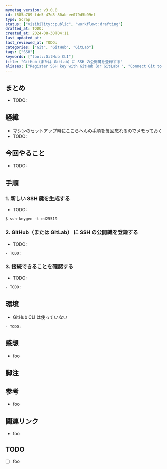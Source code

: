 ```yaml
---
mymetag_version: v3.0.0
id: f585a709-fde5-47d8-80ab-ee079d5b99ef
type: Scrap
status: ["visibility::public", "workflow::drafting"]
drafted_at: TODO:
created_at: 2024-08-30T04:11
last_updated_at:
last_reviewed_at: TODO:
categories: ["Git", "GitHub", "GitLab"]
tags: ["SSH"]
keywords: ["tool::GitHub CLI"]
title: "GitHub（または GitLab）に SSH の公開鍵を登録する"
aliases: ["Register SSH key with GitHub（or GitLab）", "Connect Git to GitHub（or GitLab）with SSH"]
---
```


## まとめ

- TODO:

## 経緯

- マシンのセットアップ時にここらへんの手順を毎回忘れるのでメモっておく
- TODO:

## 今回やること

- TODO:

## 手順

### 1. 新しい SSH 鍵を生成する

- TODO:

```console
$ ssh-keygen -t ed25519
```

### 2. GitHub（または GitLab） に SSH の公開鍵を登録する

- TODO:

```console
- TODO:
```

### 3. 接続できることを確認する

- TODO:

```console
- TODO:
```

## 環境

- GitHub CLI は使っていない

```console
- TODO:
```

## 感想

- foo

## 脚注

[^1]: foobarbaz

## 参考

- foo

## 関連リンク

- foo

## TODO

- [ ] foo

